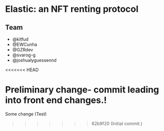 # Elastic: an NFT renting protocol

## Team
- @kitfud
- @EWCunha
- @GZRdev
- @svarog-g
- @joshualyguessennd

<<<<<<< HEAD

Preliminary change- commit leading into front end changes.! 
=======
Some change (Test)
>>>>>>> 62b9f20 (Initial commit.)
